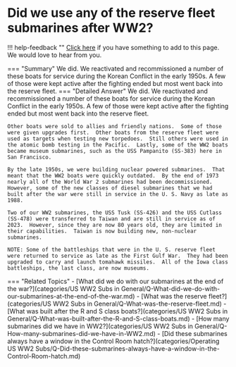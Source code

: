 # Did we use any of the reserve fleet submarines after WW2?

!!! help-feedback ""
    [Click here](https://replace.md) if you have something to add to this page. We would love to hear from you.

=== "Summary"
    We did. We reactivated and recommissioned a number of these boats for service during the Korean Conflict in the early 1950s. A few of those were kept active after the fighting ended but most went back into the reserve fleet.
=== "Detailed Answer"
    We did.  We reactivated and recommissioned a number of these boats for service during the Korean Conflict in the early 1950s.  A few of those were kept active after the fighting ended but most went back into the reserve fleet.

    Other boats were sold to allies and friendly nations.  Some of those were given upgrades first.  Other boats from the reserve fleet were used as targets when testing new torpedoes.  Still others were used in the atomic bomb testing in the Pacific.  Lastly, some of the WW2 boats became museum submarines, such as the USS Pampanito (SS-383) here in San Francisco.

    By the late 1950s, we were building nuclear powered submarines.  That meant that the WW2 boats were quickly outdated.  By the end of 1973 nearly all of the World War 2 submarines had been decommissioned.  However, some of the new classes of diesel submarines that we had built after the war were still in service in the U. S. Navy as late as 1988.

    Two of our WW2 submarines, the USS Tusk (SS-426) and the USS Cutlass (SS-478) were transferred to Taiwan and are still in service as of 2023.  However, since they are now 80 years old, they are limited in their capabilities.  Taiwan is now building new, non-nuclear submarines.

    NOTE: Some of the battleships that were in the U. S. reserve fleet were returned to service as late as the First Gulf War.  They had been upgraded to carry and launch tomahawk missiles.  All of the Iowa class battleships, the last class, are now museums.
=== "Related Topics"
    - [What did we do with our submarines at the end of the war?](categories/US WW2 Subs in General/Q-What-did-we-do-with-our-submarines-at-the-end-of-the-war.md)
    - [What was the reserve fleet?](categories/US WW2 Subs in General/Q-What-was-the-reserve-fleet.md)
    - [What was built after the R and S class boats?](categories/US WW2 Subs in General/Q-What-was-built-after-the-R-and-S-class-boats.md)
    - [How many submarines did we have in WW2?](categories/US WW2 Subs in General/Q-How-many-submarines-did-we-have-in-WW2.md)
    - [Did these submarines always have a window in the Control Room hatch?](categories/Operating US WW2 Subs/Q-Did-these-submarines-always-have-a-window-in-the-Control-Room-hatch.md)
